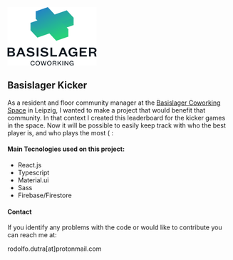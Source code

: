 ![basislager logo](./basis-logo.png)

## Basislager Kicker

As a resident and floor community manager at the [Basislager Coworking Space](https://www.basislager.co/) in Leipzig, I wanted to make a project that would benefit that community. In that context I created this leaderboard for the kicker games in the space. Now it will be possible to easily keep track with who the best player is, and who plays the most ( :

#### Main Tecnologies used on this project:

- React.js
- Typescript
- Material.ui
- Sass
- Firebase/Firestore

#### Contact

If you identify any problems with the code or would like to contribute you can reach me at:

rodolfo.dutra[at]protonmail.com
